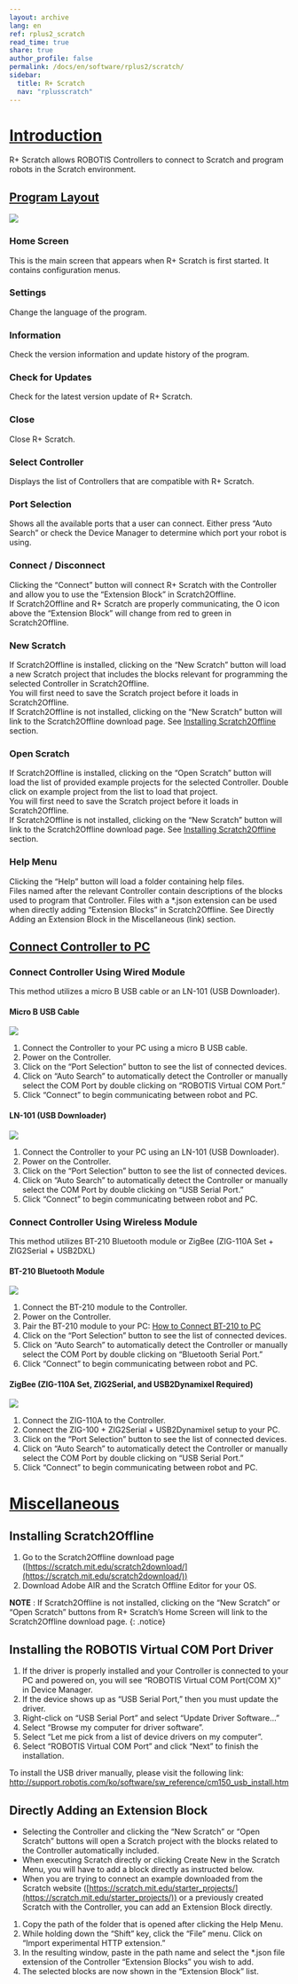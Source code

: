 ```yaml
---
layout: archive
lang: en
ref: rplus2_scratch
read_time: true
share: true
author_profile: false
permalink: /docs/en/software/rplus2/scratch/
sidebar:
  title: R+ Scratch
  nav: "rplusscratch"
---
```


# [Introduction](#introduction)

R+ Scratch allows ROBOTIS Controllers to connect to Scratch and program robots in the Scratch environment.

## [Program Layout](#program-layout)

![](/assets/images/sw/rplus2/scratch/roboplus_scratch_01.png)

### Home Screen
This is the main screen that appears when R+ Scratch is first started. It contains configuration menus.

### Settings
Change the language of the program.

### Information
Check the version information and update history of the program.

### Check for Updates
Check for the latest version update of R+ Scratch.

### Close
Close R+ Scratch.

### Select Controller
Displays the list of Controllers that are compatible with R+ Scratch.

### Port Selection
Shows all the available ports that a user can connect. Either press “Auto Search” or check the Device Manager to determine which port your robot is using.

### Connect / Disconnect
Clicking the “Connect” button will connect R+ Scratch with the Controller and allow you to use the “Extension Block” in Scratch2Offline.  
If Scratch2Offline and R+ Scratch are properly communicating, the O icon above the “Extension Block” will change from red to green in Scratch2Offline.

### New Scratch
If Scratch2Offline is installed, clicking on the “New Scratch” button will load a new Scratch project that includes the blocks relevant for programming the selected Controller in Scratch2Offline.  
You will first need to save the Scratch project before it loads in Scratch2Offline.  
If Scratch2Offline is not installed, clicking on the “New Scratch” button will link to the Scratch2Offline download page. See [Installing Scratch2Offline] section.

### Open Scratch
If Scratch2Offline is installed, clicking on the “Open Scratch” button will load the list of provided example projects for the selected Controller. Double click on example project from the list to load that project.  
You will first need to save the Scratch project before it loads in Scratch2Offline.  
If Scratch2Offline is not installed, clicking on the “New Scratch” button will link to the Scratch2Offline download page. See [Installing Scratch2Offline] section.

### Help Menu
Clicking the “Help” button will load a folder containing help files.  
Files named after the relevant Controller contain descriptions of the blocks used to program that Controller. Files with a \*.json extension can be used when directly adding “Extension Blocks” in Scratch2Offline. See Directly Adding an Extension Block in the Miscellaneous (link) section.

## [Connect Controller to PC](#connect-controller-to-pc)

### Connect Controller Using Wired Module
This method utilizes a micro B USB cable or an LN-101 (USB Downloader).

#### Micro B USB Cable

![](/assets/images/sw/rplus2/scratch/roboplus_scratch_02.png)

1. Connect the Controller to your PC using a micro B USB cable.   
2. Power on the Controller.
3. Click on the “Port Selection” button to see the list of connected devices.
4. Click on “Auto Search” to automatically detect the Controller or manually select the COM Port by double clicking on “ROBOTIS Virtual COM Port.”
5. Click “Connect” to begin communicating between robot and PC.

#### LN-101 (USB Downloader)

![](/assets/images/sw/rplus2/scratch/roboplus_scratch_03.png)

1. Connect the Controller to your PC using an LN-101 (USB Downloader).
2. Power on the Controller.
3. Click on the “Port Selection” button to see the list of connected devices.
4. Click on “Auto Search” to automatically detect the Controller or manually select the COM Port by double clicking on “USB Serial Port.”
5. Click “Connect” to begin communicating between robot and PC.

### Connect Controller Using Wireless Module
This method utilizes BT-210 Bluetooth module or ZigBee (ZIG-110A Set + ZIG2Serial + USB2DXL)

#### BT-210 Bluetooth Module

![](/assets/images/sw/rplus2/scratch/roboplus_scratch_04.png)

1. Connect the BT-210 module to the Controller.
2. Power on the Controller.
3. Pair the BT-210 module to your PC: [How to Connect BT-210 to PC](/docs/en/edu/mini/#connect-to-mini)
4. Click on the “Port Selection” button to see the list of connected devices.
5. Click on “Auto Search” to automatically detect the Controller or manually select the COM Port by double clicking on “Bluetooth Serial Port.”
6. Click “Connect” to begin communicating between robot and PC.

#### ZigBee (ZIG-110A Set, ZIG2Serial, and USB2Dynamixel Required)

![](/assets/images/sw/rplus2/scratch/roboplus_scratch_05.png)

1. Connect the ZIG-110A to the Controller.
2. Connect the ZIG-100 + ZIG2Serial + USB2Dynamixel setup to your PC.
3. Click on the “Port Selection” button to see the list of connected devices.
4. Click on “Auto Search” to automatically detect the Controller or manually select the COM Port by double clicking on “USB Serial Port.”
5. Click “Connect” to begin communicating between robot and PC.  

# [Miscellaneous](#miscellaneous)

## Installing Scratch2Offline
1. Go to the Scratch2Offline download page ([https://scratch.mit.edu/scratch2download/](https://scratch.mit.edu/scratch2download/))
2. Download Adobe AIR and the Scratch Offline Editor for your OS.

**NOTE** : If Scratch2Offline is not installed, clicking on the “New Scratch” or “Open Scratch” buttons from R+ Scratch’s Home Screen will link to the Scratch2Offline download page.
{: .notice}

## Installing the ROBOTIS Virtual COM Port Driver
1. If the driver is properly installed and your Controller is connected to your PC and powered on, you will see “ROBOTIS Virtual COM Port(COM X)” in Device Manager.
2. If the device shows up as “USB Serial Port,” then you must update the driver.
3. Right-click on “USB Serial Port” and select “Update Driver Software...”
4. Select “Browse my computer for driver software”.
5. Select “Let me pick from a list of device drivers on my computer”.
6. Select “ROBOTIS Virtual COM Port” and click “Next” to finish the installation.

To install the USB driver manually, please visit the following link:  
http://support.robotis.com/ko/software/sw_reference/cm150_usb_install.htm

## Directly Adding an Extension Block
- Selecting the Controller and clicking the “New Scratch” or “Open Scratch” buttons will open a Scratch project with the blocks related to the Controller automatically included.
- When executing Scratch directly or clicking Create New in the Scratch Menu, you will have to add a block directly as instructed below.
- When you are trying to connect an example downloaded from the Scratch website ([https://scratch.mit.edu/starter_projects/](https://scratch.mit.edu/starter_projects/)) or a previously created Scratch with the Controller, you can add an Extension Block directly.


1. Copy the path of the folder that is opened after clicking the Help Menu.
2. While holding down the “Shift” key, click the “File” menu. Click on “Import experimental HTTP extension.”
3. In the resulting window, paste in the path name and select the \*.json file extension of the Controller “Extension Blocks” you wish to add.
4. The selected blocks are now shown in the “Extension Block” list.


[Installing Scratch2Offline]: #installing-scratch2offline
